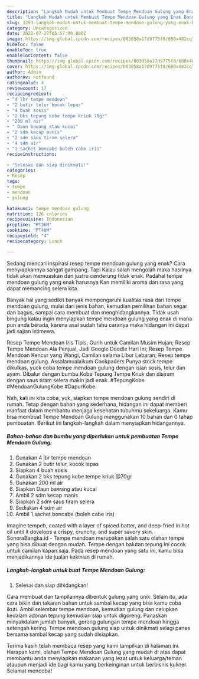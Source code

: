 ```yaml
---
description: "Langkah Mudah untuk Membuat Tempe Mendoan Gulung yang Enak Banget, Buat Buka Puasa Lezat"
title: "Langkah Mudah untuk Membuat Tempe Mendoan Gulung yang Enak Banget, Buat Buka Puasa Lezat"
slug: 3293-langkah-mudah-untuk-membuat-tempe-mendoan-gulung-yang-enak-banget-buat-buka-puasa-lezat
category: Uncategorized
date: 2022-07-27T05:57:00.800Z
image: https://img-global.cpcdn.com/recipes/003058a17d9775f8/680x482cq70/tempe-mendoan-gulung-foto-resep-utama.jpg
hideToc: false
enableToc: true
enableTocContent: false
thumbnail: https://img-global.cpcdn.com/recipes/003058a17d9775f8/680x482cq70/tempe-mendoan-gulung-foto-resep-utama.jpg
cover: https://img-global.cpcdn.com/recipes/003058a17d9775f8/680x482cq70/tempe-mendoan-gulung-foto-resep-utama.jpg
author: Admin
authorAv: notfound
ratingvalue: 4
reviewcount: 17
recipeingredient:
- "4 lbr tempe mendoan"
- "2 butir telur kocok lepas"
- "4 buah sosis"
- "2 bks tepung kobe tempe kriuk 70gr"
- "200 ml air"
- " Daun bawang atau kucai"
- "2 sdm kecap manis"
- "2 sdm saus tiram selera"
- "4 sdm air"
- "1 sachet boncabe boleh cabe iris"
recipeinstructions:

- "Selesai dan siap dinikmati!"
categories:
- Resep
tags:
- tempe
- mendoan
- gulung

katakunci: tempe mendoan gulung 
nutrition: 126 calories
recipecuisine: Indonesian
preptime: "PT36M"
cooktime: "PT40M"
recipeyield: "4"
recipecategory: Lunch

---
```



Sedang mencari inspirasi resep tempe mendoan gulung yang enak? Cara menyiapkannya sangat gampang. Tapi Kalau salah mengolah maka hasilnya tidak akan memuaskan dan justru cenderung tidak enak. Padahal tempe mendoan gulung yang enak harusnya Kan memiliki aroma dan rasa yang dapat memancing selera kita.


Banyak hal yang sedikit banyak mempengaruhi kualitas rasa dari tempe mendoan gulung, mulai dari jenis bahan, kemudian pemilihan bahan segar dan bagus, sampai cara membuat dan menghidangkannya. Tidak usah bingung kalau ingin menyiapkan tempe mendoan gulung yang enak di mana pun anda berada, karena asal sudah tahu caranya maka hidangan ini dapat jadi sajian istimewa.

Resep Tempe Mendoan Iris Tipis, Gurih untuk Camilan Musim Hujan; Resep Tempe Mendoan Ala Penjual, Jadi Google Doodle Hari Ini; Resep Tempe Mendoan Kencur yang Wangi, Camilan selama Libur Lebaran; Resep tempe mendoan gulung. Assalamualaikum Cookpaders Punya stock tempe dikulkas, yuck coba tempe mendoan gulung dengan isian sosis, telur dan ayam. Dibalur dengan bumbu Kobe Tepung Tempe Kriuk dan disiram dengan saus tiram selera makin jadi enak. #TepungKobe #MendoanGulungKobe #DapurKobe.


Nah, kali ini kita coba, yuk, siapkan tempe mendoan gulung sendiri di rumah. Tetap dengan bahan yang sederhana, hidangan ini dapat memberi manfaat dalam membantu menjaga kesehatan tubuhmu sekeluarga. Kamu bisa membuat Tempe Mendoan Gulung menggunakan 10 bahan dan 0 tahap pembuatan. Berikut ini langkah-langkah dalam menyiapkan hidangannya.

<!--inarticleads1-->

##### Bahan-bahan dan bumbu yang diperlukan untuk pembuatan Tempe Mendoan Gulung:

1. Gunakan 4 lbr tempe mendoan
1. Gunakan 2 butir telur, kocok lepas
1. Siapkan 4 buah sosis
1. Gunakan 2 bks tepung kobe tempe kriuk @70gr
1. Gunakan 200 ml air
1. Siapkan  Daun bawang atau kucai
1. Ambil 2 sdm kecap manis
1. Siapkan 2 sdm saus tiram selera
1. Sediakan 4 sdm air
1. Ambil 1 sachet boncabe (boleh cabe iris)


Imagine tempeh, coated with a layer of spiced batter, and deep-fried in hot oil until it develops a crispy, crunchy, and super savory skin. SonoraBangka.id - Tempe mendoan merupakan salah satu olahan tempe yang bisa dibuat dengan mudah. Tempe dengan balutan tepung ini cocok untuk camilan kapan saja. Pada resep mendoan yang satu ini, kamu bisa menjadikannya ide jualan kekinian di rumah. 

<!--inarticleads2-->

##### Langkah-langkah untuk buat Tempe Mendoan Gulung:


1. Selesai dan siap dihidangkan!

Cara membuat dan tampilannya dibentuk gulung yang unik. Selain itu, ada cara bikin dan takaran bahan untuk sambal kecap yang bisa kamu coba ikuti. Ambil selembar tempe mendoan, kemudian gulung dan celupkan kedalam adonan tepung kemudian siap untuk digoreng. Panaskan minyakdalam jumlah banyak, goreng gulungan tempe mendoan hingga setengah kering. Tempe mendoan gulung siap untuk dinikmati selagi panas bersama sambal kecap yang sudah disiapkan. 

Terima kasih telah membaca resep yang kami tampilkan di halaman ini. Harapan kami, olahan Tempe Mendoan Gulung yang mudah di atas dapat membantu anda menyiapkan makanan yang lezat untuk keluarga/teman ataupun menjadi ide bagi kamu yang berkeinginan untuk berbisnis kuliner. Selamat mencoba!
